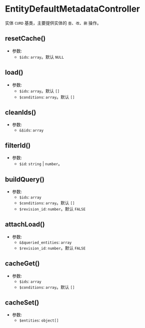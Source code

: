 # EntityDefaultMetadataController

实体 `CURD` 基类，主要提供实体的 `查`、`改`、`删` 操作。


## resetCache()
- 参数:
  - `$ids`: `array`。默认 `NULL`


## load()
- 参数:
  - `$ids`: `array`。默认 `[]`
  - `$conditions`: `array`。默认 `[]`


## cleanIds() <Badge type="warn" text="protected"/>
- 参数:
  - `&$ids`: `array`


## filterId() <Badge type="warn" text="protected"/>
- 参数:
  - `$id`: `string` | `number`。


## buildQuery() <Badge type="warn" text="protected"/>
- 参数:
  - `$ids`: `array`
  - `$conditions`: `array`。默认 `[]`
  - `$revision_id`: `number`。默认 `FALSE`


## attachLoad() <Badge type="warn" text="protected"/>
- 参数:
  - `&$queried_entities`: `array`
  - `$revision_id`: `number`。默认 `FALSE`


## cacheGet() <Badge type="warn" text="protected"/>
- 参数:
  - `$ids`: `array`
  - `$conditions`: `array`。默认 `[]`


## cacheSet() <Badge type="warn" text="protected"/>
- 参数:
  - `$entities`: `object[]`


